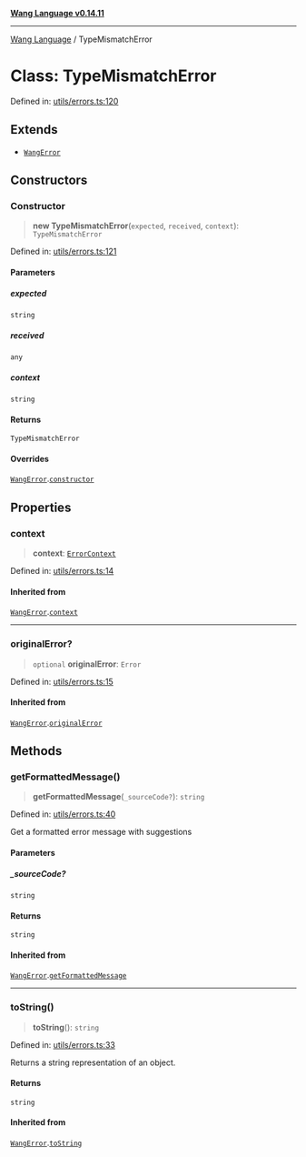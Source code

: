 [**Wang Language v0.14.11**](../README.md)

***

[Wang Language](../globals.md) / TypeMismatchError

# Class: TypeMismatchError

Defined in: [utils/errors.ts:120](https://github.com/artpar/wang/blob/9737d965513f58f6cbb8f8bc12f670e6d28ee0ae/src/utils/errors.ts#L120)

## Extends

- [`WangError`](WangError.md)

## Constructors

### Constructor

> **new TypeMismatchError**(`expected`, `received`, `context`): `TypeMismatchError`

Defined in: [utils/errors.ts:121](https://github.com/artpar/wang/blob/9737d965513f58f6cbb8f8bc12f670e6d28ee0ae/src/utils/errors.ts#L121)

#### Parameters

##### expected

`string`

##### received

`any`

##### context

`string`

#### Returns

`TypeMismatchError`

#### Overrides

[`WangError`](WangError.md).[`constructor`](WangError.md#constructor)

## Properties

### context

> **context**: [`ErrorContext`](../interfaces/ErrorContext.md)

Defined in: [utils/errors.ts:14](https://github.com/artpar/wang/blob/9737d965513f58f6cbb8f8bc12f670e6d28ee0ae/src/utils/errors.ts#L14)

#### Inherited from

[`WangError`](WangError.md).[`context`](WangError.md#context)

***

### originalError?

> `optional` **originalError**: `Error`

Defined in: [utils/errors.ts:15](https://github.com/artpar/wang/blob/9737d965513f58f6cbb8f8bc12f670e6d28ee0ae/src/utils/errors.ts#L15)

#### Inherited from

[`WangError`](WangError.md).[`originalError`](WangError.md#originalerror)

## Methods

### getFormattedMessage()

> **getFormattedMessage**(`_sourceCode?`): `string`

Defined in: [utils/errors.ts:40](https://github.com/artpar/wang/blob/9737d965513f58f6cbb8f8bc12f670e6d28ee0ae/src/utils/errors.ts#L40)

Get a formatted error message with suggestions

#### Parameters

##### \_sourceCode?

`string`

#### Returns

`string`

#### Inherited from

[`WangError`](WangError.md).[`getFormattedMessage`](WangError.md#getformattedmessage)

***

### toString()

> **toString**(): `string`

Defined in: [utils/errors.ts:33](https://github.com/artpar/wang/blob/9737d965513f58f6cbb8f8bc12f670e6d28ee0ae/src/utils/errors.ts#L33)

Returns a string representation of an object.

#### Returns

`string`

#### Inherited from

[`WangError`](WangError.md).[`toString`](WangError.md#tostring)
